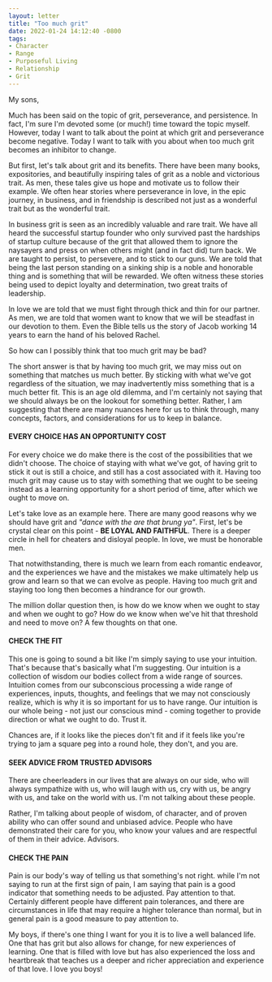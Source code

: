 ```yaml
---
layout: letter
title: "Too much grit"
date: 2022-01-24 14:12:40 -0800
tags:
- Character
- Range
- Purposeful Living
- Relationship
- Grit
---
```

My sons,

Much has been said on the topic of grit, perseverance, and persistence. In fact, I'm sure I'm devoted some (or much!) time toward the topic myself. However, today I want to talk about the point at which grit and perseverance become negative. Today I want to talk with you about when too much grit becomes an inhibitor to change.

But first, let's talk about grit and its benefits. There have been many books, expositories, and beautifully inspiring tales of grit as a noble and victorious trait. As men, these tales give us hope and motivate us to follow their example. We often hear stories where perseverance in love, in the epic journey, in business, and in friendship is described not just as a wonderful trait but as the wonderful trait.

In business grit is seen as an incredibly valuable and rare trait. We have all heard the successful startup founder who only survived past the hardships of startup culture because of the grit that allowed them to ignore the naysayers and press on when others might (and in fact did) turn back. We are taught to persist, to persevere, and to stick to our guns. We are told that being the last person standing on a sinking ship is a noble and honorable thing and is something that will be rewarded. We often witness these stories being used to depict loyalty and determination, two great traits of leadership.

In love we are told that we must fight through thick and thin for our partner. As men, we are told that women want to know that we will be steadfast in our devotion to them. Even the Bible tells us the story of Jacob working 14 years to earn the hand of his beloved Rachel.

So how can I possibly think that too much grit may be bad?

The short answer is that by having too much grit, we may miss out on something that matches us much better. By sticking with what we've got regardless of the situation, we may inadvertently miss something that is a much better fit. This is an age old dilemma, and I'm certainly not saying that we should always be on the lookout for something better. Rather, I am suggesting that there are many nuances here for us to think through, many concepts, factors, and considerations for us to keep in balance.

#### EVERY CHOICE HAS AN OPPORTUNITY COST
For every choice we do make there is the cost of the possibilities that we didn't choose. The choice of staying with what we've got, of having grit to stick it out is still a choice, and still has a cost associated with it. Having too much grit may cause us to stay with something that we ought to be seeing instead as a learning opportunity for a short period of time, after which we ought to move on.

Let's take love as an example here. There are many good reasons why we should have grit and *"dance with the are that brung ya"*. First, let's be crystal clear on this point - **BE LOYAL AND FAITHFUL**. There is a deeper circle in hell for cheaters and disloyal people. In love, we must be honorable men.

That notwithstanding, there is much we learn from each romantic endeavor, and the experiences we have and the mistakes we make ultimately help us grow and learn so that we can evolve as people. Having too much grit and staying too long then becomes a hindrance for our growth.

The million dollar question then, is how do we know when we ought to stay and when we ought to go? How do we know when we've hit that threshold and need to move on? A few thoughts on that one.

#### CHECK THE FIT
This one is going to sound a bit like I'm simply saying to use your intuition. That's because that's basically what I'm suggesting. Our intuition is a collection of wisdom our bodies collect from a wide range of sources. Intuition comes from our subconscious processing a wide range of experiences, inputs, thoughts, and feelings that we may not consciously realize, which is why it is so important for us to have range. Our intuition is our whole being - not just our conscious mind - coming together to provide direction or what we ought to do. Trust it.

Chances are, if it looks like the pieces don't fit and if it feels like you're trying to jam a square peg into a round hole, they don't, and you are.

#### SEEK ADVICE FROM TRUSTED ADVISORS
There are cheerleaders in our lives that are always on our side, who will always sympathize with us, who will laugh with us, cry with us, be angry with us, and take on the world with us. I'm not talking about these people.

Rather, I'm talking about people of wisdom, of character, and of proven ability who can offer sound and unbiased advice. People who have demonstrated their care for you, who know your values and are respectful of them in their advice. Advisors.

#### CHECK THE PAIN
Pain is our body's way of telling us that something's not right. while I'm not saying to run at the first sign of pain, I am saying that pain is a good indicator that something needs to be adjusted. Pay attention to that. Certainly different people have different pain tolerances, and there are circumstances in life that may require a higher tolerance than normal, but in general pain is a good measure to pay attention to.

My boys, if there's one thing I want for you it is to live a well balanced life. One that has grit but also allows for change, for new experiences of learning. One that is filled with love but has also experienced the loss and heartbreak that teaches us a deeper and richer appreciation and experience of that love. I love you boys!
